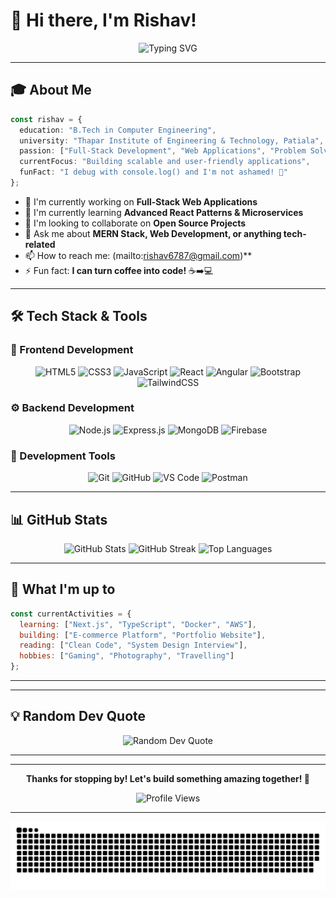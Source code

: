 # 👋 Hi there, I'm Rishav!

<div align="center">
  <img src="https://readme-typing-svg.herokuapp.com?font=Fira+Code&pause=1000&color=36BCF7&center=true&vCenter=true&width=435&lines=Full+Stack+Developer;Computer+Engineering+Student;Always+Learning+New+Technologies" alt="Typing SVG" />
</div>

<div align="center">
  

</div>

---

## 🎓 About Me

```typescript
const rishav = {
  education: "B.Tech in Computer Engineering",
  university: "Thapar Institute of Engineering & Technology, Patiala",
  passion: ["Full-Stack Development", "Web Applications", "Problem Solving"],
  currentFocus: "Building scalable and user-friendly applications",
  funFact: "I debug with console.log() and I'm not ashamed! 🐛"
};
```

- 🔭 I'm currently working on **Full-Stack Web Applications**
- 🌱 I'm currently learning **Advanced React Patterns & Microservices**
- 👯 I'm looking to collaborate on **Open Source Projects**
- 💬 Ask me about **MERN Stack, Web Development, or anything tech-related**
- 📫 How to reach me: (mailto:rishav6787@gmail.com)**
- ⚡ Fun fact: **I can turn coffee into code!** ☕➡️💻

---

## 🛠️ Tech Stack & Tools

### 🚀 Frontend Development
<div align="center">
  
  ![HTML5](https://img.shields.io/badge/HTML5-E34F26?style=for-the-badge&logo=html5&logoColor=white)
  ![CSS3](https://img.shields.io/badge/CSS3-1572B6?style=for-the-badge&logo=css3&logoColor=white)
  ![JavaScript](https://img.shields.io/badge/JavaScript-F7DF1E?style=for-the-badge&logo=javascript&logoColor=black)
  ![React](https://img.shields.io/badge/React-20232A?style=for-the-badge&logo=react&logoColor=61DAFB)
  ![Angular](https://img.shields.io/badge/Angular-DD0031?style=for-the-badge&logo=angular&logoColor=white)
  ![Bootstrap](https://img.shields.io/badge/Bootstrap-563D7C?style=for-the-badge&logo=bootstrap&logoColor=white)
  ![TailwindCSS](https://img.shields.io/badge/Tailwind_CSS-38B2AC?style=for-the-badge&logo=tailwind-css&logoColor=white)

</div>

### ⚙️ Backend Development
<div align="center">
  
  ![Node.js](https://img.shields.io/badge/Node.js-43853D?style=for-the-badge&logo=node.js&logoColor=white)
  ![Express.js](https://img.shields.io/badge/Express.js-404D59?style=for-the-badge&logo=express&logoColor=white)
  ![MongoDB](https://img.shields.io/badge/MongoDB-4EA94B?style=for-the-badge&logo=mongodb&logoColor=white)
  ![Firebase](https://img.shields.io/badge/Firebase-039BE5?style=for-the-badge&logo=Firebase&logoColor=white)

</div>

### 🔧 Development Tools
<div align="center">
  
  ![Git](https://img.shields.io/badge/Git-F05032?style=for-the-badge&logo=git&logoColor=white)
  ![GitHub](https://img.shields.io/badge/GitHub-100000?style=for-the-badge&logo=github&logoColor=white)
  ![VS Code](https://img.shields.io/badge/VS_Code-0078D4?style=for-the-badge&logo=visual%20studio%20code&logoColor=white)
  ![Postman](https://img.shields.io/badge/Postman-FF6C37?style=for-the-badge&logo=postman&logoColor=white)

</div>

---

## 📊 GitHub Stats

<div align="center">
  
  <img src="https://github-readme-stats.vercel.app/api?username=your-username&theme=radical&hide_border=false&include_all_commits=true&count_private=true" alt="GitHub Stats" />
  
  <img src="https://github-readme-streak-stats.herokuapp.com/?user=your-username&theme=radical&hide_border=false" alt="GitHub Streak" />
  
  <img src="https://github-readme-stats.vercel.app/api/top-langs/?username=your-username&theme=radical&hide_border=false&include_all_commits=true&count_private=true&layout=compact" alt="Top Languages" />

</div>

---




## 🌟 What I'm up to

```javascript
const currentActivities = {
  learning: ["Next.js", "TypeScript", "Docker", "AWS"],
  building: ["E-commerce Platform", "Portfolio Website"],
  reading: ["Clean Code", "System Design Interview"],
  hobbies: ["Gaming", "Photography", "Travelling"]
};
```

---


---

## 💡 Random Dev Quote

<div align="center">
  
  <img src="https://quotes-github-readme.vercel.app/api?type=horizontal&theme=radical" alt="Random Dev Quote" />

</div>

---



---

<div align="center">
  
  **Thanks for stopping by! Let's build something amazing together! 🚀**
  
  <img src="https://komarev.com/ghpvc/?username=your-username&label=Profile%20views&color=0e75b6&style=flat" alt="Profile Views" />

</div>

---

<div align="center">
  
  <img src="https://raw.githubusercontent.com/platane/platane/output/github-contribution-grid-snake-dark.svg" alt="Snake animation" />

</div>
